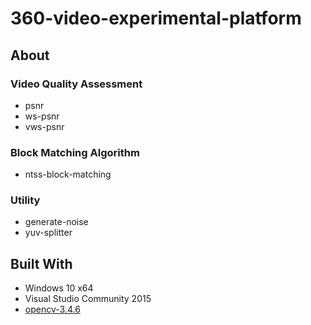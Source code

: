 # 360-video-experimental-platform

## About

### Video Quality Assessment

* psnr
* ws-psnr
* vws-psnr

### Block Matching Algorithm

* ntss-block-matching

### Utility

* generate-noise
* yuv-splitter

## Built With

* Windows 10 x64
* Visual Studio Community 2015
* [opencv-3.4.6](https://github.com/opencv/opencv)
